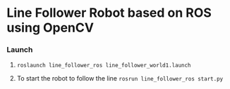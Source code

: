 # Line Follower Robot based on ROS using OpenCV


### Launch
1. ``roslaunch line_follower_ros line_follower_world1.launch``

2. To start the robot to follow the line
``rosrun line_follower_ros start.py``

